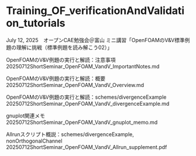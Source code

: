 # Training_OF_verificationAndValidation_tutorials

July 12, 2025　オープンCAE勉強会＠富山
ミニ講習「OpenFOAMのV&V標準例題の理解に挑戦（標準例題を読み解こう02）」

OpenFOAMのV&V例題の実行と解読：注意事項
20250712ShortSeminar_OpenFOAM_VandV_ImportantNotes.md

OpenFOAMのV&V例題の実行と解読：概要
20250712ShortSeminar_OpenFOAM_VandV_Overview.md

OpenFOAMのV&V例題の実行と解読：schemes/divergenceExample
20250712ShortSeminar_OpenFOAM_VandV_divergenceExample.md

gnuplot関連メモ
20250712ShortSeminar_OpenFOAM_VandV_gnuplot_memo.md

Allrunスクリプト概説：schemes/divergenceExample, nonOrthogonalChannel
20250712ShortSeminar_OpenFOAM_VandV_Allrun_supplement.pdf


